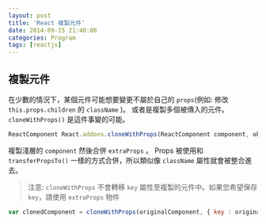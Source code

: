 ```yaml
---
layout: post
title: 'React 複製元件'
date: 2014-09-15 21:40:00
categories: Program
tags: [reactjs]
---
```

## 複製元件
在少數的情況下，某個元件可能想要變更不屬於自己的 `props`(例如: 修改 `this.props.children` 的 `className` )。
或者是複製多個被傳入的元件。`cloneWithProps()` 是這件事變的可能。

<!--more-->

~~~js
ReactComponent React.addons.cloneWithProps(ReactComponent component, object? extraProps)
~~~

複製淺層的 `component` 然後合併 `extraProps` 。 Props 被使用和 `transferPropsTo()` 一樣的方式合併，所以類似像 `className` 屬性就會被整合進去。

> 注意:
  `cloneWithProps` 不會轉移 `key` 屬性至複製的元件中。如果您希望保存 `key`，請使用 `extraProps` 物件

~~~js
var clonedComponent = cloneWithProps(originalComponent, { key : originalComponent.props.key });
~~~
